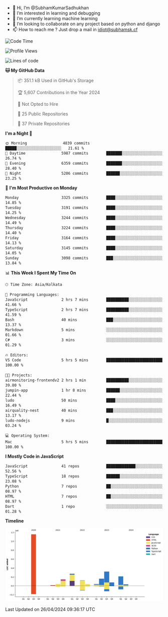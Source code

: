 - 👋 Hi, I’m @SubhamKumarSadhukhan
- 👀 I’m interested in learning and debugging
- 🌱 I’m currently learning machine learning
- 💞️ I’m looking to collaborate on any project based on python and django
- 📫 How to reach me ?
      Just drop a mail in idiot@subhamsk.cf

<!---
SubhamKumarSadhukhan/SubhamKumarSadhukhan is a ✨ special ✨ repository because its `README.md` (this file) appears on your GitHub profile.
You can click the Preview link to take a look at your changes.
--->


<!--START_SECTION:waka-->
![Code Time](http://img.shields.io/badge/Code%20Time-2%2C136%20hrs%2045%20mins-blue)

![Profile Views](http://img.shields.io/badge/Profile%20Views-0-blue)

![Lines of code](https://img.shields.io/badge/From%20Hello%20World%20I%27ve%20Written-2.6%20million%20lines%20of%20code-blue)

**🐱 My GitHub Data** 

> 📦 351.1 kB Used in GitHub's Storage 
 > 
> 🏆 5,607 Contributions in the Year 2024
 > 
> 🚫 Not Opted to Hire
 > 
> 📜 25 Public Repositories 
 > 
> 🔑 37 Private Repositories 
 > 
**I'm a Night 🦉** 

```text
🌞 Morning                4839 commits        █████░░░░░░░░░░░░░░░░░░░░   21.61 % 
🌆 Daytime                5987 commits        ███████░░░░░░░░░░░░░░░░░░   26.74 % 
🌃 Evening                6359 commits        ███████░░░░░░░░░░░░░░░░░░   28.40 % 
🌙 Night                  5206 commits        ██████░░░░░░░░░░░░░░░░░░░   23.25 % 
```
📅 **I'm Most Productive on Monday** 

```text
Monday                   3325 commits        ████░░░░░░░░░░░░░░░░░░░░░   14.85 % 
Tuesday                  3191 commits        ████░░░░░░░░░░░░░░░░░░░░░   14.25 % 
Wednesday                3244 commits        ████░░░░░░░░░░░░░░░░░░░░░   14.49 % 
Thursday                 3224 commits        ████░░░░░░░░░░░░░░░░░░░░░   14.40 % 
Friday                   3164 commits        ████░░░░░░░░░░░░░░░░░░░░░   14.13 % 
Saturday                 3145 commits        ████░░░░░░░░░░░░░░░░░░░░░   14.05 % 
Sunday                   3098 commits        ███░░░░░░░░░░░░░░░░░░░░░░   13.84 % 
```


📊 **This Week I Spent My Time On** 

```text
🕑︎ Time Zone: Asia/Kolkata

💬 Programming Languages: 
JavaScript               2 hrs 7 mins        ██████████░░░░░░░░░░░░░░░   41.66 % 
TypeScript               2 hrs 7 mins        ██████████░░░░░░░░░░░░░░░   41.59 % 
Bash                     40 mins             ███░░░░░░░░░░░░░░░░░░░░░░   13.37 % 
Markdown                 5 mins              ░░░░░░░░░░░░░░░░░░░░░░░░░   01.66 % 
C#                       3 mins              ░░░░░░░░░░░░░░░░░░░░░░░░░   01.29 % 

🔥 Editors: 
VS Code                  5 hrs 5 mins        █████████████████████████   100.00 % 

🐱‍💻 Projects: 
airmonitoring-frontendv2 2 hrs 1 min         ██████████░░░░░░░░░░░░░░░   39.80 % 
jumpin-app               1 hr 8 mins         ██████░░░░░░░░░░░░░░░░░░░   22.44 % 
ludo                     50 mins             ████░░░░░░░░░░░░░░░░░░░░░   16.49 % 
airquality-nest          40 mins             ███░░░░░░░░░░░░░░░░░░░░░░   13.17 % 
ludo-nodejs              9 mins              █░░░░░░░░░░░░░░░░░░░░░░░░   03.24 % 

💻 Operating System: 
Mac                      5 hrs 5 mins        █████████████████████████   100.00 % 
```

**I Mostly Code in JavaScript** 

```text
JavaScript               41 repos            █████████████░░░░░░░░░░░░   52.56 % 
TypeScript               18 repos            ██████░░░░░░░░░░░░░░░░░░░   23.08 % 
Python                   7 repos             ██░░░░░░░░░░░░░░░░░░░░░░░   08.97 % 
HTML                     7 repos             ██░░░░░░░░░░░░░░░░░░░░░░░   08.97 % 
Dart                     1 repo              ░░░░░░░░░░░░░░░░░░░░░░░░░   01.28 % 
```



**Timeline**

![Lines of Code chart](https://raw.githubusercontent.com/SubhamKumarSadhukhan/SubhamKumarSadhukhan/main/assets/bar_graph.png)


 Last Updated on 26/04/2024 09:36:17 UTC
<!--END_SECTION:waka-->
